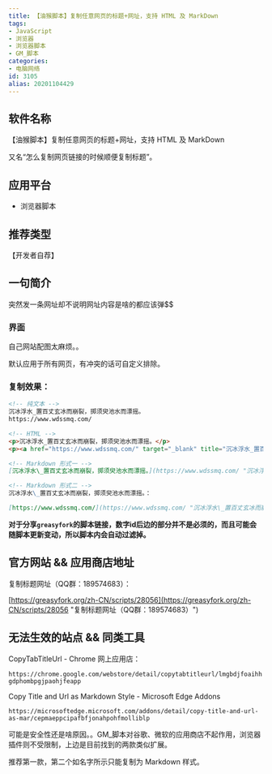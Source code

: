 ```yaml
---
title: 【油猴脚本】复制任意网页的标题+网址，支持 HTML 及 MarkDown
tags:
- JavaScript
- 浏览器
- 浏览器脚本
- GM_脚本
categories:
- 电脑网络
id: 3105
alias: 20201104429
---
```


## 软件名称

【油猴脚本】复制任意网页的标题+网址，支持 HTML 及 MarkDown

又名“怎么复制网页链接的时候顺便复制标题”。

## 应用平台

* 浏览器脚本

<!--more-->

## 推荐类型

【开发者自荐】

## 一句简介

突然发一条网址却不说明网址内容是啥的都应该弹$$

### 界面

自己网站配图太麻烦。。

默认应用于所有网页，有冲突的话可自定义排除。

### 复制效果：

```md
<!-- 纯文本 -->
沉冰浮水_置百丈玄冰而崩裂，掷须臾池水而漂摇。
https://www.wdssmq.com/

<!-- HTML -->
<p>沉冰浮水_置百丈玄冰而崩裂，掷须臾池水而漂摇。</p>
<p><a href="https://www.wdssmq.com/" target="_blank" title="沉冰浮水_置百丈玄冰而崩裂，掷须臾池水而漂摇。">https://www.wdssmq.com/</a></p>

<!-- Markdown 形式一 -->
[沉冰浮水\_置百丈玄冰而崩裂，掷须臾池水而漂摇。](https://www.wdssmq.com/ "沉冰浮水\_置百丈玄冰而崩裂，掷须臾池水而漂摇。")

<!-- Markdown 形式二 -->
沉冰浮水\_置百丈玄冰而崩裂，掷须臾池水而漂摇。：

[https://www.wdssmq.com/](https://www.wdssmq.com/ "沉冰浮水\_置百丈玄冰而崩裂，掷须臾池水而漂摇。")
```

**对于分享`greasyfork`的脚本链接，数字id后边的部分并不是必须的，而且可能会随脚本更新变动，所以脚本内会自动过滤掉。**

## 官方网站 && 应用商店地址

复制标题网址（QQ群：189574683）：

[https://greasyfork.org/zh-CN/scripts/28056](https://greasyfork.org/zh-CN/scripts/28056 "复制标题网址（QQ群：189574683）")

## 无法生效的站点 && 同类工具

CopyTabTitleUrl - Chrome 网上应用店：

`https://chrome.google.com/webstore/detail/copytabtitleurl/lmgbdjfoaihhgdphombpgjpaohjfeapp`

Copy Title and Url as Markdown Style - Microsoft Edge Addons

`https://microsoftedge.microsoft.com/addons/detail/copy-title-and-url-as-mar/cepmaeppcipafbfjonahpohfmolliblp`

可能是安全性还是啥原因。。GM_脚本对谷歌、微软的应用商店不起作用，浏览器插件则不受限制，上边是目前找到的两款类似扩展。

推荐第一款，第二个如名字所示只能复制为 Markdown 样式。


